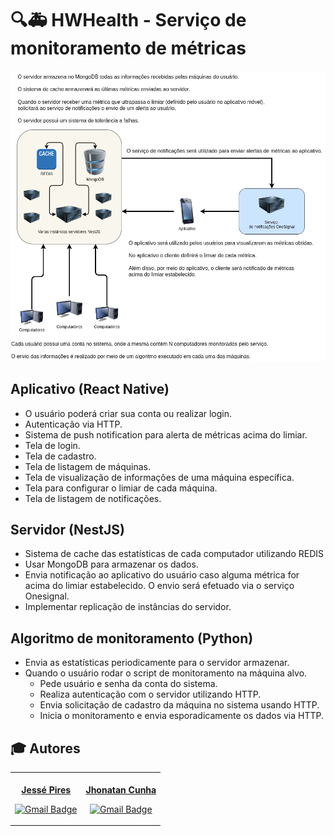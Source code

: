# 🔍️🚑️ HWHealth - Serviço de monitoramento de métricas

![Arquitetura](arq.png)

## Aplicativo (React Native)

- O usuário poderá criar sua conta ou realizar login.
- Autenticação via HTTP.
- Sistema de push notification para alerta de métricas acima do limiar.
- Tela de login.
- Tela de cadastro.
- Tela de listagem de máquinas.
- Tela de visualização de informações de uma máquina específica.
- Tela para configurar o limiar de cada máquina.
- Tela de listagem de notificações.

## Servidor (NestJS)


- Sistema de cache das estatísticas de cada computador utilizando REDIS
- Usar MongoDB para armazenar os dados.
- Envia notificação ao aplicativo do usuário caso alguma métrica for acima do limiar estabelecido. O envio será efetuado via o serviço Onesignal.
- Implementar replicação de instâncias do servidor.

## Algoritmo de monitoramento (Python)

- Envia as estatísticas periodicamente para o servidor armazenar.
- Quando o usuário rodar o script de monitoramento na máquina alvo.
  - Pede usuário e senha da conta do sistema.
  - Realiza autenticação com o servidor utilizando HTTP.
  - Envia solicitação de cadastro da máquina no sistema usando HTTP.
  - Inicia o monitoramento e envia esporadicamente os dados via HTTP.


## :mortar_board: Autores

<center>
<table><tr>

<td align="center"><a href="https://github.com/JessePires">
 <img style="border-radius: 50%;" src="https://avatars0.githubusercontent.com/u/20424496?s=460&u=87f2870ff153ab88402d6246cb3347a46ae33fe9&v=4" width="100px;" alt=""/>
<br />
 <b>Jessé Pires</b>
 </a> <a href="https://github.com/JessePires" title="Repositorio Jessé"></a>

[![Gmail Badge](https://img.shields.io/badge/-jesserocha@alunos.utfpr.edu.br-c14438?style=flat-square&logo=Gmail&logoColor=white&link=mailto:jesserocha@alunos.utfpr.edu.br)](mailto:jesserocha@alunos.utfpr.edu.br)</td>

<td align="center"><a href="https://github.com/jhonatancunha">
 <img style="border-radius: 50%;" src="https://avatars0.githubusercontent.com/u/52831621?s=460&u=2b0cfdafeb7756176ded82c41738e773e92762b8&v=4" width="100px;" alt=""/>
<br />
 <b>Jhonatan Cunha</b></a>
 <a href="https://github.com/jhonatancunha" title="Repositorio Jhonatan"></a>

[![Gmail Badge](https://img.shields.io/badge/-jhonatancunha@alunos.utfpr.edu.br-c14438?style=flat-square&logo=Gmail&logoColor=white&link=mailto:jhonatancunha@alunos.utfpr.edu.br)](mailto:jhonatancunha@alunos.utfpr.edu.br)</td>



</tr></table>
</center>
